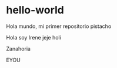 # hello-world
Hola mundo, mi primer repositorio
pistacho

Hola soy Irene jeje holi

Zanahoria

EYOU
